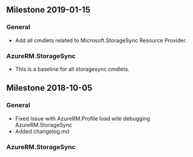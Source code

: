 ## Milestone 2019-01-15

### General
* Add all cmdlets related to Microsoft.StorageSync Resource Provider.

### AzureRM.StorageSync
* This is a baseline for all storagesync cmdlets.

## Milestone 2018-10-05

### General
* Fixed Issue with AzureRM.Profile load wile debugging AzureRM.StorageSync
* Added changelog.md

### AzureRM.StorageSync
